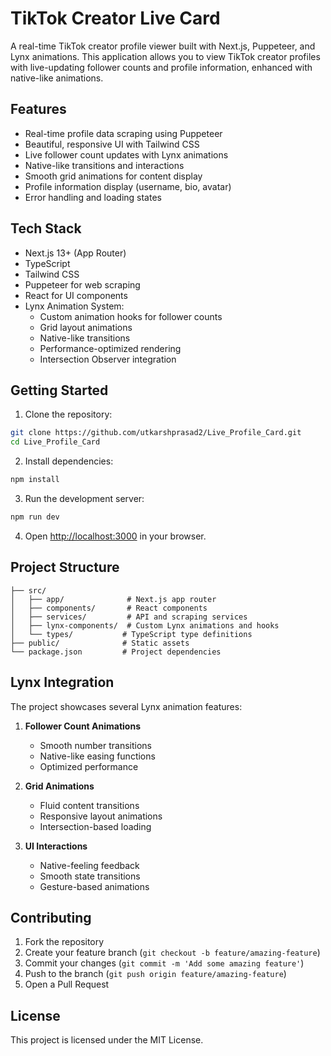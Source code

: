# TikTok Creator Live Card

A real-time TikTok creator profile viewer built with Next.js, Puppeteer, and Lynx animations. This application allows you to view TikTok creator profiles with live-updating follower counts and profile information, enhanced with native-like animations.

## Features

- Real-time profile data scraping using Puppeteer
- Beautiful, responsive UI with Tailwind CSS
- Live follower count updates with Lynx animations
- Native-like transitions and interactions
- Smooth grid animations for content display
- Profile information display (username, bio, avatar)
- Error handling and loading states

## Tech Stack

- Next.js 13+ (App Router)
- TypeScript
- Tailwind CSS
- Puppeteer for web scraping
- React for UI components
- Lynx Animation System:
  - Custom animation hooks for follower counts
  - Grid layout animations
  - Native-like transitions
  - Performance-optimized rendering
  - Intersection Observer integration

## Getting Started

1. Clone the repository:
```bash
git clone https://github.com/utkarshprasad2/Live_Profile_Card.git
cd Live_Profile_Card
```

2. Install dependencies:
```bash
npm install
```

3. Run the development server:
```bash
npm run dev
```

4. Open [http://localhost:3000](http://localhost:3000) in your browser.

## Project Structure

```
├── src/
│   ├── app/              # Next.js app router
│   ├── components/       # React components
│   ├── services/         # API and scraping services
│   ├── lynx-components/  # Custom Lynx animations and hooks
│   └── types/           # TypeScript type definitions
├── public/              # Static assets
└── package.json         # Project dependencies
```

## Lynx Integration

The project showcases several Lynx animation features:

1. **Follower Count Animations**
   - Smooth number transitions
   - Native-like easing functions
   - Optimized performance

2. **Grid Animations**
   - Fluid content transitions
   - Responsive layout animations
   - Intersection-based loading

3. **UI Interactions**
   - Native-feeling feedback
   - Smooth state transitions
   - Gesture-based animations

## Contributing

1. Fork the repository
2. Create your feature branch (`git checkout -b feature/amazing-feature`)
3. Commit your changes (`git commit -m 'Add some amazing feature'`)
4. Push to the branch (`git push origin feature/amazing-feature`)
5. Open a Pull Request

## License

This project is licensed under the MIT License. 